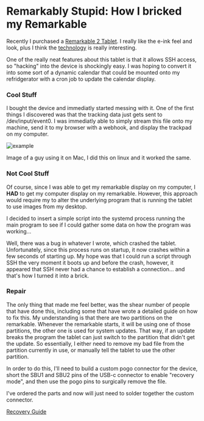 # Remarkably Stupid: How I bricked my Remarkable

Recently I purchased a [Remarkable 2 Tablet](https://remarkable.com/products/remarkable-2). I really like the e-ink feel and look, plus I think the [technology](https://www.youtube.com/watch?v=Oqu1--AzM7U) is really interesting.

One of the really neat features about this tablet is that it allows SSH access, so "hacking" into the device is shockingly easy. I was hoping to convert it into some sort of a dynamic calendar that could be mounted onto my refridgerator with a cron job to update the calendar display.

### Cool Stuff

I bought the device and immediatly started messing with it. One of the first things I discovered was that the tracking data just gets sent to /dev/input/event0. I was immediatly able to simply stream this file onto my machine, send it to my browser with a webhook, and display the trackpad on my computer.

![example](https://gitlab.com/afandian/pipes-and-paper/-/raw/master/images/screenshot.jpg)

Image of a guy using it on Mac, I did this on linux and it worked the same.

### Not Cool Stuff

Of course, since I was able to get my remarkable display on my computer, I **HAD** to get my computer display on my remarkable. However, this approach would require my to alter the underlying program that is running the tablet to use images from my desktop.

I decided to insert a simple script into the systemd process running the main program to see if I could gather some data on how the program was working...

Well, there was a bug in whatever I wrote, which crashed the tablet. Unfortunately, since this process runs on startup, it now crashes within a few seconds of starting up. My hope was that I could run a script through SSH the very moment it boots up and before the crash, however, it appeared that SSH never had a chance to establish a connection... and that's how I turned it into a brick.

### Repair

The only thing that made me feel better, was the shear number of people that have done this, including some that have wrote a detailed guide on how to fix this. My understanding is that there are two partitions on the remarkable. Whenever the remarkable starts, it will be using one of those partitions, the other one is used for system updates. That way, if an update breaks the program the tablet can just switch to the partition that didn't get the update. So essentially, I either need to remove my bad file from the partition currently in use, or manually tell the tablet to use the other partition.

In order to do this, I'll need to build a custom pogo connector for the device, short the SBU1 and SBU2 pins of the USB-c connector to enable "recovery mode", and then use the pogo pins to surgically remove the file.

I've ordered the parts and now will just need to solder together the custom connector.

[Recovery Guide](https://github.com/ddvk/remarkable2-recovery)
